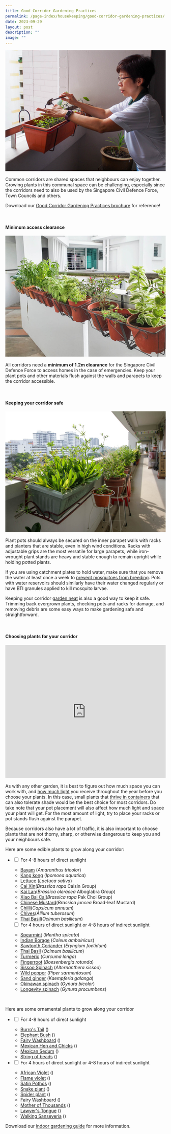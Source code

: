 ```yaml
---
title: Good Corridor Gardening Practices
permalink: /page-index/housekeeping/good-corridor-gardening-practices/
date: 2023-09-29
layout: post
description: ""
image: ""
---
```

<section>
	<img title="A corridor gardener tending to her hanging pot. Photo by Jacqueline Chua." src="/images/Gardeners/CorridorGardening_JacChua%20(1).jpg">
	<p>Common corridors are shared spaces that neighbours can enjoy together. Growing plants in this communal space can be challenging, especially since the corridors need to also be used by the Singapore Civil Defence Force, Town Councils and others.</p>
	<p>Download our <a download="" href="/files/good%20corridor%20gardening%20practices.pdf">Good Corridor Gardening Practices brochure</a> for reference! </p>
	<br>
</section>

<section>
	<h4>Minimum access clearance</h4>
	<img title="A corridor garden growing a variety of edible plants with at leas 1.2m of clearance along the corridor. Photo by Jacqueline Chua." src="/images/Hardscapes/Corridorgarden_JacChua%20(2).jpg">
	<p>All corridors need a <b>minimum of 1.2m clearance</b> for the Singapore Civil Defence Force to access homes in the case of emergencies. Keep your plant pots and other materials flush against the walls and parapets to keep the corridor accessible.</p>
	<br>
</section>

<section>
	<h4>Keeping your corridor safe</h4>
	<img title="Pots along a corridor securely hung or supported by racks and stands. Photo by Jacqueline Chua." src="/images/Garden%20design/CorridorGardens_JacChua%20(1).jpg">
	<p>Plant pots should always be secured on the inner parapet walls with racks and planters that are stable, even in high wind conditions. Racks with adjustable grips are the most versatile for large parapets, while iron-wrought plant stands are heavy and stable enough to remain upright while holding potted plants.</p>
	<p>If you are using catchment plates to hold water, make sure that you remove the water at least once a week to <a href="/page-index/housekeeping/keeping-gardens-mosquito-free/">prevent mosquitoes from breeding</a>. Pots with water reservoirs should similarly have their water changed regularly or have BTI granules applied to kill mosquito larvae.</p>
	<p>Keeping your corridor <a href="/page-index/housekeeping/keeping-your-garden-neat/">garden neat</a> is also a good way to keep it safe. Trimming back overgrown plants, checking pots and racks for damage, and removing debris are some easy ways to make gardening safe and straightforward.</p>
	<br>
</section>

<section>
	<h4>Choosing plants for your corridor</h4>
	<iframe allowfullscreen="" allow="accelerometer; autoplay; clipboard-write; encrypted-media; gyroscope; picture-in-picture; web-share" frameborder="0" title="YouTube video player" src="https://www.youtube.com/embed/eVBFePei-Bk?si=rz827tqlwF7jGvPC" width="100%" height="415"></iframe><br>
	<p>As with any other garden, it is best to figure out how much space you can work with, and <a href="/page-index/horticulture-techniques/gauging-light">how much light</a> you receive throughout the year before you choose your plants.  In this case, small plants that <a href="/page-index/horticulture-techniques/planting-in-containers/">thrive in containers</a> that can also tolerate shade would be the best choice for most corridors. Do take note that your pot placement will also affect how much light and space your plant will get. For the most amount of light, try to place your racks or pot stands flush against the parapet.</p>
	<p>Because corridors also have a lot of traffic, it is also important to choose plants that are not thorny, sharp, or otherwise dangerous to keep you and your neighbours safe.</p>
	<p>Here are some edible plants to grow along your corridor:</p>
	<ul class="jekyllcodex_accordion">
		<li><input type="checkbox" id="accordion1">
		<label for="accordion1">For 4-8 hours of direct sunlight</label><div>
			<ul>
				<li><a href="/page-index/edible-plants/bayam">Bayam</a> (<em>Amaranthus tricolor</em>)</li>
				<li><a href="/page-index/edible-plants/kang-kong">Kang kong</a> (<em>Ipomoea aquatica</em>)</li>
				<li><a href="/page-index/edible-plants/lettuce">Lettuce</a> (<em>Lactuca sativa</em>)</li>
				<li><a href="/page-index/edible-plants/cai-xin">Cai Xin</a>(<em>Brassica&nbsp;rapa</em>&nbsp;Caisin Group)</li>
				<li><a href="/page-index/edible-plants/kai-lan">Kai Lan</a>(<em>Brassica oleracea</em> Alboglabra Group)</li>
				<li><a href="/page-index/edible-plants/xiao-bai-cai">Xiao Bai Cai</a>(<em>Brassica rapa</em> Pak Choi Group)</li>
				<li><a href="/page-index/edible-plants/chinese-mustard">Chinese Mustard</a>(<em>Brassica juncea</em> Broad-leaf Mustard)</li>
				<li><a href="/page-index/edible-plants/chilli">Chilli</a>(<em>Capsicum annuum</em>)</li>
				<li><a href="/page-index/edible-plants/chives">Chives</a>(<em>Allium tuberosum</em>)</li>
				<li><a href="/page-index/edible-plants/thai-basil">Thai Basil</a>(<em>Ocimum basilicum</em>)</li>
			</ul>
		</div></li>
		<input type="checkbox" id="accordion2">
		<label for="accordion2">For 4 hours of direct sunlight or 4-8 hours of indirect sunlight</label><div>
			<ul>
				<li><a href="/page-index/edible-plants/spearmint">Spearmint</a> (<em>Mentha spicata</em>)</li>
				<li><a href="/page-index/edible-plants/indian-borage">Indian Borage</a> (<em>Coleus amboinicus</em>)</li>
				<li><a href="/page-index/edible-plants/sawtooth-coriander">Sawtooth Coriander</a> (<em>Eryngium foetidum</em>)</li>
				<li><a href="/page-index/edible-plants/thai-basil">Thai Basil</a> (<em>Ocimum basilicum</em>)</li>
				<li><a href="/page-index/edible-plants/turmeric">Turmeric</a> (<em>Curcuma longa</em>)</li>
				<li><a href="/page-index/edible-plants/fingerroot">Fingerroot</a> (<em>Boesenbergia rotunda</em>)</li>
				<li><a href="/page-index/edible-plants/sissoo-spinach">Sissoo Spinach</a> (<em>Alternanthera sissoo</em>)</li>
				<li><a href="/page-index/edible-plants/wild-pepper">Wild pepper</a> (<em>Piper sarmentosum</em>)</li>
				<li><a href="/page-index/edible-plants/sand-ginger">Sand ginger</a> (<em>Kaempferia galanga</em>)</li>
				<li><a href="/page-index/edible-plants/okinawan-spinach">Okinawan spinach</a> (<em>Gynura bicolor</em>)</li>
				<li><a href="/page-index/edible-plants/longevity-spinach">	Longevity spinach</a> (<em>Gynura procumbens</em>)</li>
			</ul>
		</div>
	</ul>
	<br>
	<p>Here are some ornamental plants to grow along your corridor</p>
	<ul class="jekyllcodex_accordion">
		<li><input type="checkbox" id="accordion3">
		<label for="accordion3">For 4-8 hours of direct sunlight</label><div>
			<ul>
				<li><a href="/page-index/ornamental-plants/burros-tail">Burro's Tail</a> (<em></em>)</li>
				<li><a href="/page-index/ornamental-plants/elephant-bush">Elephant Bush</a> (<em></em>)</li>
				<li><a href="/page-index/ornamental-plants/fairy-washboard">Fairy Washboard</a> (<em></em>)</li>
				<li><a href="/page-index/ornamental-plants/mexican-hen-and-chicks">Mexican Hen and Chicks</a> (<em></em>)</li>
				<li><a href="/page-index/ornamental-plants/mexican-sedum">Mexican Sedum</a> (<em></em>)</li>
				<li><a href="/page-index/ornamental-plants/string-of-beads">String of beads</a> (<em></em>)</li>
			</ul>
		</div></li>
		<li><input type="checkbox" id="accordion4">
		<label for="accordion4">For 4 hours of direct sunlight or 4-8 hours of indirect sunlight</label><div>
			<ul>
				<li><a href="/page-index/ornamental-plants/burros-tail">African Violet</a> (<em></em>)</li>
				<li><a href="/page-index/ornamental-plants/elephant-bush">Flame violet</a> (<em></em>)</li>
				<li><a href="/page-index/ornamental-plants/fairy-washboard">Satin Pothos</a> (<em></em>)</li>
				<li><a href="/page-index/ornamental-plants/mexican-hen-and-chicks">Snake plant</a> (<em></em>)</li>
				<li><a href="/page-index/ornamental-plants/mexican-sedum">Spider plant</a> (<em></em>)</li>
				<li><a href="/page-index/ornamental-plants/string-of-beads">Fairy Washboard</a> (<em></em>)</li>
				<li><a href="/page-index/ornamental-plants/string-of-beads">Mother of Thousands</a> (<em></em>)</li>
				<li><a href="/page-index/ornamental-plants/string-of-beads">Lawyer's Tongue</a> (<em></em>)</li>
				<li><a href="/page-index/ornamental-plants/string-of-beads">Walking Sanseveria</a> (<em></em>)</li>
			</ul>
		</div></li>
	</ul>
	<p>Download our <a download="" href="/files/introduction%20to%20indoor%20gardening.pdf">indoor gardening guide</a> for more information. </p>
</section>
